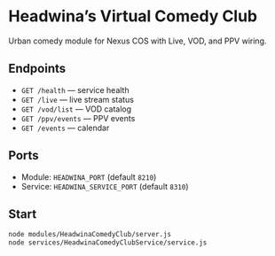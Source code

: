 # Headwina’s Virtual Comedy Club

Urban comedy module for Nexus COS with Live, VOD, and PPV wiring.

## Endpoints
- `GET /health` — service health
- `GET /live` — live stream status
- `GET /vod/list` — VOD catalog
- `GET /ppv/events` — PPV events
- `GET /events` — calendar

## Ports
- Module: `HEADWINA_PORT` (default `8210`)
- Service: `HEADWINA_SERVICE_PORT` (default `8310`)

## Start
```sh
node modules/HeadwinaComedyClub/server.js
node services/HeadwinaComedyClubService/service.js
```